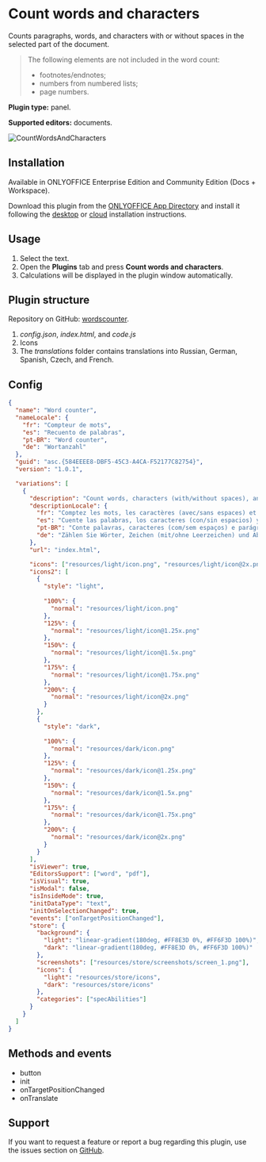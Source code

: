 # Count words and characters

Counts paragraphs, words, and characters with or without spaces in the selected part of the document.

> The following elements are not included in the word count:
>
> - footnotes/endnotes;
> - numbers from numbered lists;
> - page numbers.

**Plugin type:** panel.

**Supported editors:** documents.

![CountWordsAndCharacters](/assets/images/plugins/gifs/count-words-and-characters.gif)

## Installation

Available in ONLYOFFICE Enterprise Edition and Community Edition (Docs + Workspace).

Download this plugin from the [ONLYOFFICE App Directory](https://www.onlyoffice.com/app-directory/wordscounter) and install it following the [desktop](/site/docs/plugin-and-macros/tutorials/installing/onlyoffice-desktop-editors.md) or [cloud](/site/docs/plugin-and-macros/tutorials/installing/onlyoffice-cloud.md) installation instructions.

## Usage

1. Select the text.
2. Open the **Plugins** tab and press **Count words and characters**.
3. Calculations will be displayed in the plugin window automatically.

## Plugin structure

Repository on GitHub: [wordscounter](https://github.com/ONLYOFFICE/onlyoffice.github.io/tree/master/sdkjs-plugins/content/wordscounter).

1. *config.json*, *index.html*, and *code.js*
2. Icons
3. The *translations* folder contains translations into Russian, German, Spanish, Czech, and French.

## Config

``` json
{
  "name": "Word counter",
  "nameLocale": {
    "fr": "Compteur de mots",
    "es": "Recuento de palabras",
    "pt-BR": "Word counter",
    "de": "Wortanzahl"
  },
  "guid": "asc.{584EEEE8-DBF5-45C3-A4CA-F52177C82754}",
  "version": "1.0.1",

  "variations": [
    {
      "description": "Count words, characters (with/without spaces), and paragraphs in the selected part of your document.",
      "descriptionLocale": {
        "fr": "Comptez les mots, les caractères (avec/sans espaces) et les paragraphes dans la partie sélectionnée de votre document.",
        "es": "Cuente las palabras, los caracteres (con/sin espacios) y los párrafos en la parte seleccionada de su documento.",
        "pt-BR": "Conte palavras, caracteres (com/sem espaços) e parágrafos na parte selecionada do seu documento.",
        "de": "Zählen Sie Wörter, Zeichen (mit/ohne Leerzeichen) und Absätze im ausgewählten Teil Ihres Dokuments."
      },
      "url": "index.html",

      "icons": ["resources/light/icon.png", "resources/light/icon@2x.png"],
      "icons2": [
        {
          "style": "light",
                    
          "100%": {
            "normal": "resources/light/icon.png"
          },
          "125%": {
            "normal": "resources/light/icon@1.25x.png"
          },
          "150%": {
            "normal": "resources/light/icon@1.5x.png"
          },
          "175%": {
            "normal": "resources/light/icon@1.75x.png"
          },
          "200%": {
            "normal": "resources/light/icon@2x.png"
          }
        },
        {
          "style": "dark",
                    
          "100%": {
            "normal": "resources/dark/icon.png"
          },
          "125%": {
            "normal": "resources/dark/icon@1.25x.png"
          },
          "150%": {
            "normal": "resources/dark/icon@1.5x.png"
          },
          "175%": {
            "normal": "resources/dark/icon@1.75x.png"
          },
          "200%": {
            "normal": "resources/dark/icon@2x.png"
          }
        }
      ],
      "isViewer": true,
      "EditorsSupport": ["word", "pdf"],
      "isVisual": true,
      "isModal": false,
      "isInsideMode": true,
      "initDataType": "text",
      "initOnSelectionChanged": true,
      "events": ["onTargetPositionChanged"],
      "store": {
        "background": {
          "light": "linear-gradient(180deg, #FF8E3D 0%, #FF6F3D 100%)",
          "dark": "linear-gradient(180deg, #FF8E3D 0%, #FF6F3D 100%)"
        },
        "screenshots": ["resources/store/screenshots/screen_1.png"],
        "icons": {
          "light": "resources/store/icons",
          "dark": "resources/store/icons"
        },
        "categories": ["specAbilities"]
      }
    }
  ]
}
```

## Methods and events

- button
- init
- onTargetPositionChanged
- onTranslate

## Support

If you want to request a feature or report a bug regarding this plugin, use the issues section on [GitHub](https://github.com/ONLYOFFICE/onlyoffice.github.io/issues).
